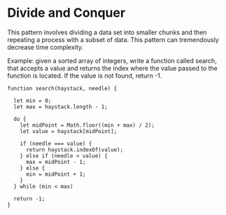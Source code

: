 # Divide and Conquer

This pattern involves dividing a data set into smaller chunks and then repeating a process with a subset of data.
This pattern can tremendously decrease time complexity.

Example: given a sorted array of integers, write a function called search, that accepts a value and returns the index where the value passed to the function is located. If the value is not found, return -1.

```TS
function search(haystack, needle) {

  let min = 0;
  let max = haystack.length - 1;

  do {
    let midPoint = Math.floor((min + max) / 2);
    let value = haystack[midPoint];

    if (needle === value) {
      return haystack.indexOf(value);
    } else if (needle < value) {
      max = midPoint - 1;
    } else {
      min = midPoint + 1;
    }
  } while (min < max)

  return -1;
}
```
